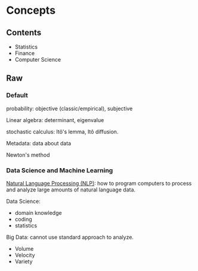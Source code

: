 # Concepts

## Contents
* Statistics
* Finance
* Computer Science
<!-- * Mathematics -->

## Raw

### Default

probability: objective (classic/empirical),  subjective

Linear algebra: determinant, eigenvalue

stochastic calculus:
Itô's lemma,
Itô diffusion.

Metadata: data about data

Newton's method

### Data Science and Machine Learning
[Natural Language Processing (NLP)](https://en.wikipedia.org/wiki/Natural_language_processing#Rule-based_vs._statistical_NLP):
how to program computers to process and analyze large amounts of natural language data.

Data Science:
* domain knowledge
* coding
* statistics

Big Data: cannot use standard approach to analyze.
* Volume
* Velocity
* Variety
